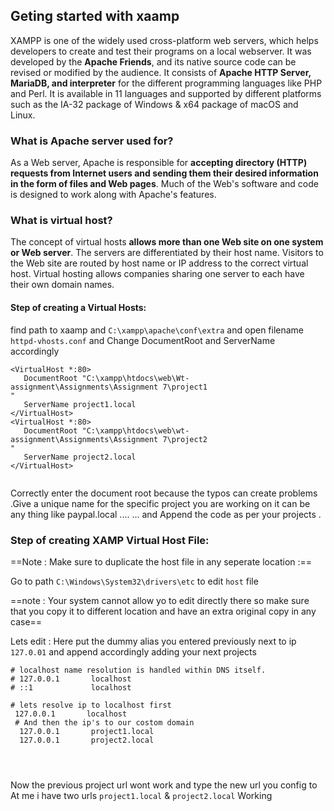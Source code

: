 ## Geting started with xaamp
XAMPP is one of the widely used cross-platform web servers, which helps developers to create and test their programs on a local webserver. It was developed by the **Apache Friends**, and its native source code can be revised or modified by the audience. It consists of **Apache HTTP Server, MariaDB, and interpreter** for the different programming languages like PHP and Perl. It is available in 11 languages and supported by different platforms such as the IA-32 package of Windows & x64 package of macOS and Linux.

### What is Apache server used for?

As a Web server, Apache is responsible for  **accepting directory (HTTP) requests from Internet users and sending them their desired information in the form of files and Web pages**. Much of the Web's software and code is designed to work along with Apache's features.

### What is virtual host? 

The concept of virtual hosts  **allows more than one Web site on one system or Web server**. The servers are differentiated by their host name. Visitors to the Web site are routed by host name or IP address to the correct virtual host. Virtual hosting allows companies sharing one server to each have their own domain names.

####  Step of creating a Virtual Hosts:

find path to xaamp and  `C:\xampp\apache\conf\extra`  and open filename  `httpd-vhosts.conf`  and Change DocumentRoot and ServerName accordingly

```
<VirtualHost *:80>
   DocumentRoot "C:\xampp\htdocs\web\Wt-assignment\Assignments\Assignment 7\project1
"
   ServerName project1.local
</VirtualHost>
<VirtualHost *:80>
   DocumentRoot "C:\xampp\htdocs\web\wt-assignment\Assignments\Assignment 7\project2
"
   ServerName project2.local
</VirtualHost>


```

Correctly enter the document root because the typos can create problems .Give a unique name for the specific project you are working on it can be any thing like paypal.local .... ... and Append the code as per your projects .

###  Step of creating   XAMP Virtual Host File:

==Note : Make sure to duplicate the host file in any seperate location :==

Go to path  `C:\Windows\System32\drivers\etc`  to edit  `host`  file

==note : Your system cannot allow yo to edit directly there so make sure that you copy it to different location and have an extra original copy in any case==

Lets edit : Here put the dummy alias you entered previously next to ip  `127.0.01`  and append accordingly adding your next projects

```
# localhost name resolution is handled within DNS itself.
# 127.0.0.1       localhost
# ::1             localhost

# lets resolve ip to localhost first
 127.0.0.1       localhost
 # And then the ip's to our costom domain
  127.0.0.1       project1.local
  127.0.0.1       project2.local




```

Now the previous project url wont work and type the new url you config to At me i have two urls  `project1.local`  &  `project2.local`  Working



